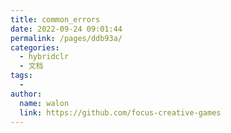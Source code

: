 ```yaml
---
title: common_errors
date: 2022-09-24 09:01:44
permalink: /pages/ddb93a/
categories:
  - hybridclr
  - 文档
tags:
  - 
author: 
  name: walon
  link: https://github.com/focus-creative-games
---
```

